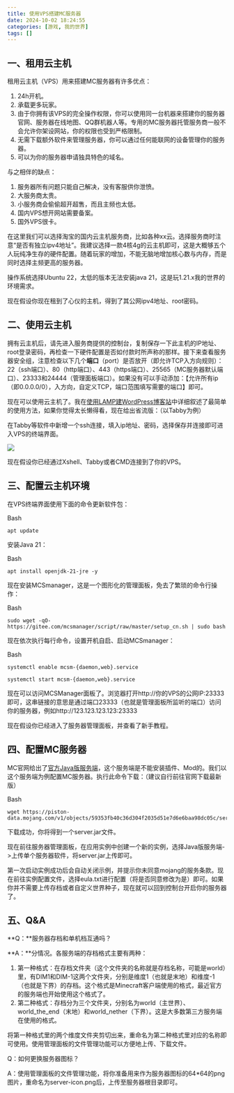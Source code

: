 ```yaml
---
title: 使用VPS搭建MC服务器
date: 2024-10-02 18:24:55
categories: [游戏, 我的世界]
tags: []
---
```


## 一、租用云主机

租用云主机（VPS）用来搭建MC服务器有许多优点：

1. 24h开机。
2. 承载更多玩家。
3. 由于你拥有该VPS的完全操作权限，你可以使用同一台机器来搭建你的服务器官网、服务器在线地图、QQ群机器人等。专用的MC服务器托管服务商一般不会允许你架设网站，你的权限也受到严格限制。
4. 无需下载额外软件来管理服务器，你可以通过任何能联网的设备管理你的服务器。
5. 可以为你的服务器申请独具特色的域名。

与之相伴的缺点：

1. 服务器所有问题只能自己解决，没有客服供你泄愤。
2. 大服务商太贵。
3. 小服务商会偷偷超开超售，而且主频也太低。
4. 国内VPS想开网站需要备案。
5. 国外VPS很卡。

在这里我们可以选择淘宝的国内云主机服务商，比如各种xx云。选择服务商时注意“是否有独立ipv4地址”。我建议选择一款4核4g的云主机即可，这是大概够五个人玩纯净生存的硬件配置。随着玩家的增加，不能无脑地增加核心数与内存，而是同时选择主频更高的服务器。

操作系统选择Ubuntu 22，太低的版本无法安装java 21，这是玩1.21.x我的世界的环境需求。

现在假设你现在租到了心仪的主机，得到了其公网ipv4地址、root密码。

## 二、使用云主机

拥有云主机后，请先进入服务商提供的控制台，复制保存一下此主机的IP地址、root登录密码，再检查一下硬件配置是否如付款时所声称的那样。接下来查看服务器安全组，注意检查以下几个<b>端口</b>（port）是否放开（即允许TCP入方向规则）：22（ssh端口）、80（http端口）、443（https端口）、25565（MC服务器默认端口）、23333和24444（管理面板端口）。如果没有可以手动添加：【允许所有ip（即0.0.0.0/0），入方向，自定义TCP，端口范围填写需要的端口】即可。

现在可以使用云主机了。我在[使用LAMP建WordPress博客站](https://testgames.me/2023/09/06/49/#3rd)中详细叙述了最简单的使用方法，如果你觉得太长懒得看，现在给出省流版：（以Tabby为例）

在Tabby等软件中新增一个ssh连接，填入ip地址、密码，选择保存并连接即可进入VPS的终端界面。

![](https://testgames.me/wp-content/uploads/2024/10/image-1024x693.png)

现在假设你已经通过Xshell、Tabby或者CMD连接到了你的VPS。

## 三、配置云主机环境

在VPS终端界面使用下面的命令更新软件包：

Bash

```
apt update
```

安装Java 21：

Bash

```
apt install openjdk-21-jre -y
```

现在安装MCSmanager，这是一个图形化的管理面板，免去了繁琐的命令行操作：

Bash

```
sudo wget -qO- https://gitee.com/mcsmanager/script/raw/master/setup_cn.sh | sudo bash
```

现在依次执行每行命令，设置开机自启、启动MCSmanager：

Bash

```
systemctl enable mcsm-{daemon,web}.service

systemctl start mcsm-{daemon,web}.service
```

现在可以访问MCSManager面板了。浏览器打开http://你的VPS的公网IP:23333即可，这串链接的意思是通过端口23333（也就是管理面板所监听的端口）访问你的服务器，例如http://123.123.123.123:23333

现在假设你已经进入了服务器管理面板，并查看了新手教程。

## 四、配置MC服务器

MC官网给出了[官方Java版服务端](https://www.minecraft.net/en-us/download/server)，这个服务端是不能安装插件、Mod的。我们以这个服务端为例配置MC服务器。执行此命令下载：（建议自行前往官网下载最新版）

Bash

```
wget https://piston-data.mojang.com/v1/objects/59353fb40c36d304f2035d51e7d6e6baa98dc05c/server.jar
```

下载成功，你将得到一个server.jar文件。

现在前往服务器管理面板，在应用实例中创建一个新的实例，选择Java版服务端->上传单个服务器软件，将server.jar上传即可。

第一次启动实例成功后会自动关闭示例，并提示你未同意mojang的服务条款。现在前往实例配置文件，选择eula.txt进行配置（将是否同意修改为是）即可。如果你并不需要上传存档或者自定义世界种子，现在就可以回到控制台开启你的服务器了。

## 五、Q&A

**Q：**服务器存档和单机档互通吗？

**A：**分情况。各服务端的存档格式主要有两种：

1. 第一种格式：在存档文件夹（这个文件夹的名称就是存档名称，可能是world）里，有DIM1和DIM-1这两个文件夹，分别是维度1（也就是末地）和维度-1（也就是下界）的存档。这个格式是Minecraft客户端使用的格式，最近官方的服务端也开始使用这个格式了。
2. 第二种格式：存档分为三个文件夹，分别名为world（主世界）、world_the_end（末地）和world_nether（下界）。这是大多数第三方服务端在使用的格式。

将第一种格式里的两个维度文件夹剪切出来，重命名为第二种格式里对应的名称即可使用。使用管理面板的文件管理功能可以方便地上传、下载文件。

Q：如何更换服务器图标？

A：使用管理面板的文件管理功能，将你准备用来作为服务器图标的64*64的png图片，重命名为server-icon.png后，上传至服务器根目录即可。
